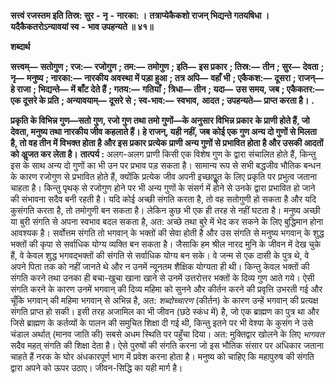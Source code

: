  **सत्त्वं रजस्तम इति तिस्र: सुर** **-** **नृ** **-** **नारका: ।** **तत्राप्येकैकशो राजन् भिद्यन्ते गतयषिधा ।** **यदैकैकतरोऽन्यावयां स्व** **-** **भाव उपहन्यते ॥ ४१॥** 

**शब्दार्थ** 

**सत्त्वम्—** **सतोगुण** **; रज:—** **रजोगुण** **; तम:—** **तमोगुण** **; इति—** **इस प्रकार** **; तिस्र:—** **तीन** **; सुर—** **देवता** **; नृ—** **मनुष्य** **; नारका:—** **नारकीय अवस्था में पड़ा हुआ** **; तत्र अपि—** **वहाँ भी** **; एकैकश:—** **दूसरा** **; राजन्—** **हे राजा** **; भिद्यन्ते—** **में बाँट देते हैं** **; गतय:—** **गतियाँ** **; त्रिधा—** **तीन** **; यदा—** **उस समय, जब** **; एकैकतर:—** **एक दूसरे के प्रति** **; अन्यावयाम्—** **दूसरे से** **; स्व-भाव:—** **स्वभाव,** **आदत** **; उपहन्यते—** **प्राप्त करता है।** **.** 

**प्रकृति के विभिन्न गुण—सतो गुण, रजो गुण तथा तमो गुणों—के अनुसार विभिन्न प्रकार** **के प्राणी होते हैं, जो देवता, मनुष्य तथा नारकीय जीव कहलाते हैं। हे राजन्, यही नहीं, जब** **कोई एक गुण अन्य दो गुणों से मिलता है, तो वह तीन में विभक्त होता है और इस प्रकार प्रत्येक** **प्राणी अन्य गुणों से प्रभावित होता है और उसकी आदतों को अॢजत कर लेता है।** **तात्पर्य :** अलग-अलग प्राणी किसी एक विशेष गुण के द्वारा संचालित होते हैं, किन्तु इस के साथ अन्य दो गुणों का भी उन पर प्रभाव पड़ सकता है। सामान्य रूप से सभी बद्धजीव भौतिक बन्धन के कारण रजोगुण से प्रभावित होते हैं, क्योंकि प्रत्येक जीव अपनी इच्छापूॢत के लिए प्रकृति पर प्रभुत्व जताना चाहता है। किन्तु पृथक् से रजोगुण होने पर भी अन्य गुणों के संसर्ग में होने से उनके द्वारा प्रभावित हो जाने की संभावना सदैव बनी रहती है। यदि कोई अच्छी संगति करता है, तो वह सतोगुणी हो सकता है और यदि कुसंगति करता है, तो तमोगुणी बन सकता है। लेकिन कुछ भी एक ही तरह से नहीं घटता है। मनुष्य अच्छी या बुरी संगति से अपना स्वभाव बदल सकता है, अत: अच्छे तथा बुरे में भेद कर सकने के लिए बुद्धिमान होना आवश्यक है। सर्वोत्तम संगति तो भगवान् के भक्तों की सेवा होती है और उस संगति से मनुष्य भगवान् के शुद्ध भक्तों की कृपा से सर्वाधिक योग्य व्यक्ति बन सकता है। जैसाकि हम श्रील नारद मुनि के जीवन में देख चुके हैं, वे केवल शुद्ध भगवद्भक्तों की संगति से सर्वाधिक योग्य बन सके। वे जन्म से एक दासी के पुत्र थे, वे अपने पिता तक को नहीं जानते थे और न उनमें न्यूनतम शैक्षिक योग्यता ही थी। किन्तु केवल भक्तों की संगति करने तथा उनका ही बचा-खुचा खाना खाने से उनमें उत्तरोत्तर भक्तों के दिव्य गुण आते गये। ऐसी संगति करने के कारण उनमें भगवान् की दिव्य महिमा को सुनने और कीर्तन करने की प्रवृत्ति उभरती गई और चूँकि भगवान् की महिमा भगवान् से अभिन्न है, अत: *शब्दोच्चारण* (कीर्तन) के कारण उन्हें भगवान् की प्रत्यक्ष संगति प्राप्त हो सकी। इसी तरह अजामिल का भी जीवन (छठे स्कंध में) है, जो एक ब्राह्मण का पुत्र था और जिसे ब्राह्मण के कर्तव्यों के पालन की समुचित शिक्षा दी गई थी, किन्तु इतने पर भी वेश्या के कुसंग ने उसे चंडाल अर्थात् (मानव जाति की) सबसे अधम स्थिति पर पहुँचा दिया। अत: मुक्तिद्वार खोलने के लिए *भागवत* सदैव महत् संगति की शिक्षा देता है। ऐसे पुरुषों की संगति करना जो इस भौतिक संसार पर अधिकार जताना चाहते हैं नरक के घोर अंधकारपूर्ण भाग में प्रवेश करना होता है। मनुष्य को चाहिए कि महापुरुष की संगति द्वारा अपने को ऊपर उठाए। जीवन-सिद्धि का यही मार्ग है। 